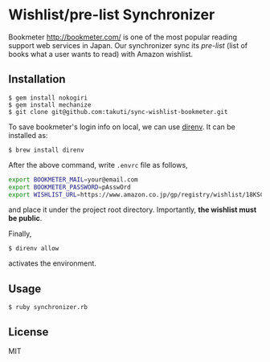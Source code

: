 Wishlist/pre-list Synchronizer
===

Bookmeter http://bookmeter.com/ is one of the most popular reading support web services in Japan. Our synchronizer sync its *pre-list* (list of books what a user wants to read) with Amazon wishlist.

## Installation

```
$ gem install nokogiri
$ gem install mechanize
$ git clone git@github.com:takuti/sync-wishlist-bookmeter.git
```

To save bookmeter's login info on local, we can use [direnv](https://github.com/direnv/direnv). It can be installed as:

```
$ brew install direnv
```

After the above command, write `.envrc` file as follows,

```sh
export BOOKMETER_MAIL=your@email.com
export BOOKMETER_PASSWORD=pAsswOrd
export WISHLIST_URL=https://www.amazon.co.jp/gp/registry/wishlist/18KSCRB1ZR3W
```

and place it under the project root directory. Importantly, **the wishlist must be public**.

Finally,

```
$ direnv allow
```

activates the environment.

## Usage

```
$ ruby synchronizer.rb
```


## License

MIT
